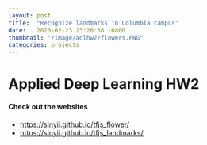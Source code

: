 ```yaml
---
layout: post
title:  "Recognize landmarks in Columbia campus"
date:   2020-02-23 23:26:36 -0800
thumbnail: "/image/adlhw2/flowers.PNG"
categories: projects
---
```


# Applied Deep Learning HW2

#### Check out the websites
* https://sinyii.github.io/tfjs_flower/
* https://sinyii.github.io/tfjs_landmarks/

